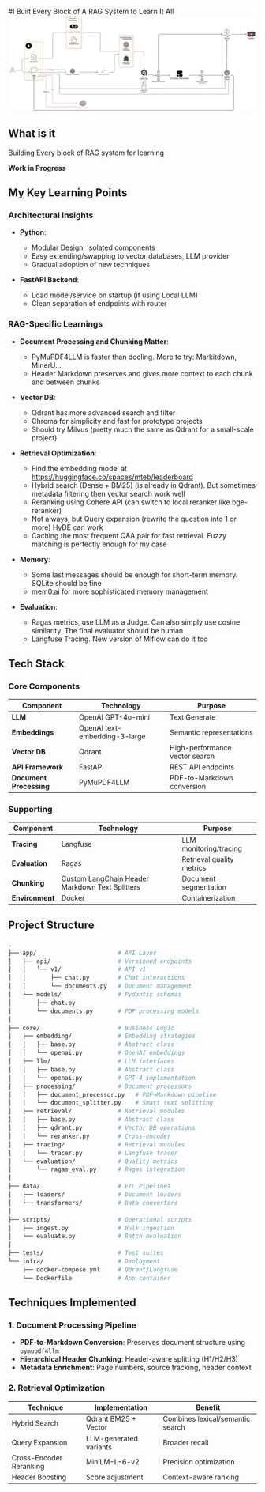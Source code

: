 #I Built Every Block of A RAG System to Learn It All
![RAG Architecture Diagram](docs/rag_architecture.png)
## What is it

Building Every block of RAG system for learning  



<b>Work in Progress</b>
## My Key Learning Points

### Architectural Insights

- **Python**: 
  - Modular Design, Isolated components
  - Easy extending/swapping to vector databases, LLM provider
  - Gradual adoption of new techniques

- **FastAPI Backend**:
  - Load model/service on startup (if using Local LLM)
  - Clean separation of endpoints with router

### RAG-Specific Learnings
- **Document Processing and Chunking Matter**:
  - PyMuPDF4LLM is faster than docling. More to try: Markitdown, MinerU... 
  - Header Markdown preserves and gives more context to each chunk and between chunks

- **Vector DB**:
    - Qdrant has more advanced search and filter
    - Chroma for simplicity and fast for prototype projects
    - Should try Milvus (pretty much the same as Qdrant for a small-scale project) 

- **Retrieval Optimization**:
  - Find the embedding model at https://huggingface.co/spaces/mteb/leaderboard
  - Hybrid search (Dense + BM25) (is already in Qdrant). But sometimes metadata filtering then vector search work well
  - Reranking using Cohere API (can switch to local reranker like bge-reranker)
  - Not always, but Query expansion (rewrite the question into 1 or more) HyDE can work
  - Caching the most frequent Q&A pair for fast retrieval. Fuzzy matching is perfectly enough for my case

- **Memory**:
  - Some last messages should be enough for short-term memory. SQLite should be fine
  - [mem0.ai](https://mem0.ai/) for more sophisticated memory management

- **Evaluation**:
  - Ragas metrics, use LLM as a Judge. Can also simply use cosine similarity. The final evaluator should be human 
  - Langfuse Tracing. New version of Mlflow can do it too


## Tech Stack

### Core Components
| Component | Technology | Purpose |
|-----------|------------|---------|
| **LLM** | OpenAI GPT-4o-mini | Text Generate |
| **Embeddings** | OpenAI text-embedding-3-large | Semantic representations |
| **Vector DB** | Qdrant | High-performance vector search |
| **API Framework** | FastAPI | REST API endpoints |
| **Document Processing** | PyMuPDF4LLM | PDF-to-Markdown conversion |

### Supporting 
| Component | Technology | Purpose |
|-----------|------------|---------|
| **Tracing** | Langfuse | LLM monitoring/tracing |
| **Evaluation** | Ragas | Retrieval quality metrics |
| **Chunking** | Custom LangChain Header Markdown Text Splitters | Document segmentation |
| **Environment** | Docker | Containerization |

## Project Structure

```bash
.
├── app/                       # API Layer
│   ├── api/                   # Versioned endpoints
│   │   └── v1/                # API v1
│   │       ├── chat.py        # Chat interactions
│   │       └── documents.py   # Document management
│   └── models/                # Pydantic schemas
│       ├── chat.py
│       └── documents.py       # PDF processing models
│       
├── core/                      # Business Logic
│   ├── embedding/             # Embedding strategies
│   │   ├── base.py            # Abstract class
│   │   └── openai.py          # OpenAI embeddings
│   ├── llm/                   # LLM interfaces
│   │   ├── base.py            # Abstract class
│   │   └── openai.py          # GPT-4 implementation
│   ├── processing/            # Document processors
│   │   ├── document_processor.py   # PDF→Markdown pipeline
│   │   └── document_splitter.py    # Smart text splitting
│   ├── retrieval/             # Retrieval modules
│   │   ├── base.py            # Abstract class
│   │   ├── qdrant.py          # Vector DB operations
│   │   └── reranker.py        # Cross-encoder
│   ├── tracing/               # Retrieval modules
│   │   └── tracer.py          # Langfuse tracer
│   └── evaluation/            # Quality metrics
│       └── ragas_eval.py      # Ragas integration
│
├── data/                      # ETL Pipelines
│   ├── loaders/               # Document loaders
│   └── transformers/          # Data converters
│
├── scripts/                   # Operational scripts
│   ├── ingest.py              # Bulk ingestion
│   └── evaluate.py            # Batch evaluation
│
├── tests/                     # Test suites
└── infra/                     # Deployment
    ├── docker-compose.yml     # Qdrant/Langfuse
    └── Dockerfile             # App container
```

## Techniques Implemented

### 1. Document Processing Pipeline
- **PDF-to-Markdown Conversion**: Preserves document structure using `pymupdf4llm`
- **Hierarchical Header Chunking**: Header-aware splitting (H1/H2/H3)
- **Metadata Enrichment**: Page numbers, source tracking, header context

### 2. Retrieval Optimization
| Technique | Implementation | Benefit |
|-----------|----------------|---------|
| Hybrid Search | Qdrant BM25 + Vector | Combines lexical/semantic search |
| Query Expansion | LLM-generated variants | Broader recall |
| Cross-Encoder Reranking | MiniLM-L-6-v2 | Precision optimization |
| Header Boosting | Score adjustment | Context-aware ranking |
